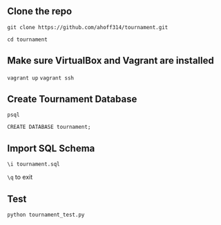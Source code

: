 ## Clone the repo

`git clone https://github.com/ahoff314/tournament.git`

`cd tournament`

## Make sure VirtualBox and Vagrant are installed

`vagrant up`
`vagrant ssh`

## Create Tournament Database

`psql`

`CREATE DATABASE tournament;`

## Import SQL Schema

`\i tournament.sql`

`\q` to exit

## Test

`python tournament_test.py`


